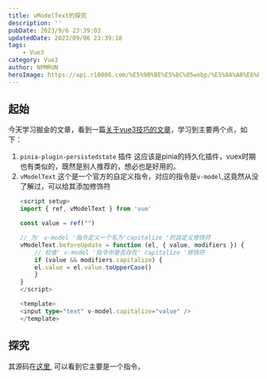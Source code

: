```yaml
---
title: vModelText的探究
description: ''
pubDate: 2023/9/6 23:39:03
updatedDate: 2023/09/06 23:39:18
tags:
    - Vue3
category: Vue3
author: NPMRUN
heroImage: https://api.r10086.com/%E5%9B%BE%E5%8C%85webp/%E5%8A%A8%E6%BC%AB%E7%BB%BC%E5%90%882/20ef800ab6f9fdc7ea85ad9e68a4e74c.jpg!q90.webp
---
```



## 起始

今天学习掘金的文章，看到一篇[关于vue3技巧的文章](https://juejin.cn/post/7264532077574668303#heading-0)，学习到主要两个点，如下：
1. `pinia-plugin-persistedstate` 插件
    这应该是pinia的持久化插件，vuex时期也有类似的，既然是别人推荐的，想必也是好用的。
2. `vModelText`
    这个是一个官方的自定义指令，对应的指令是`v-model`,这竟然从没了解过，可以给其添加修饰符
    ```ts
    <script setup>
    import { ref, vModelText } from 'vue'

    const value = ref("")

    // 为' v-model '指令定义一个名为'capitalize '的自定义修饰符
    vModelText.beforeUpdate = function (el, { value, modifiers }) {
        // 检查' v-model '指令中是否存在' capitalize '修饰符
        if (value && modifiers.capitalize) {
        el.value = el.value.toUpperCase()
        }
    }
    </script>

    <template>
    <input type="text" v-model.capitalize="value" />
    </template>
    ```

## 探究

其源码在[这里](https://gitee.com/fe-mirror/vue3/blob/main/packages/runtime-dom/src/directives/vModel.ts#L41), 可以看到它主要是一个指令，